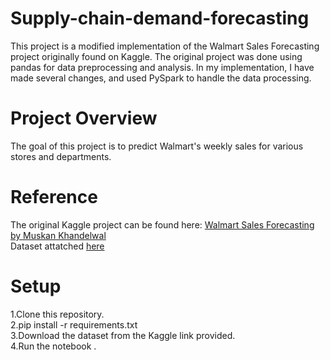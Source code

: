 # Supply-chain-demand-forecasting
This project is a modified implementation of the Walmart Sales Forecasting project originally found on Kaggle. The original project was done using pandas for data preprocessing and analysis. In my implementation, I have made several changes, and used PySpark to handle the data processing.

# Project Overview
The goal of this project is to predict Walmart's weekly sales for various stores and departments.

# Reference
The original Kaggle project can be found here: [Walmart Sales Forecasting by Muskan Khandelwal](https://www.kaggle.com/code/muskankhandelwal/walmart-sales-forecasting/) <br/>
Dataset attatched [here](https://www.kaggle.com/datasets/aslanahmedov/walmart-sales-forecast/data)

# Setup
1.Clone this repository. <br/> 
2.pip install -r requirements.txt <br/> 
3.Download the dataset from the Kaggle link provided. <br/> 
4.Run the notebook .
